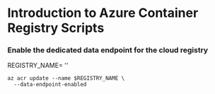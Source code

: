 <h1>Introduction to Azure Container Registry Scripts</h1>


<h3>Enable the dedicated data endpoint for the cloud registry</h3>

REGISTRY_NAME= '<container-registry-name>'

    az acr update --name $REGISTRY_NAME \
      --data-endpoint-enabled